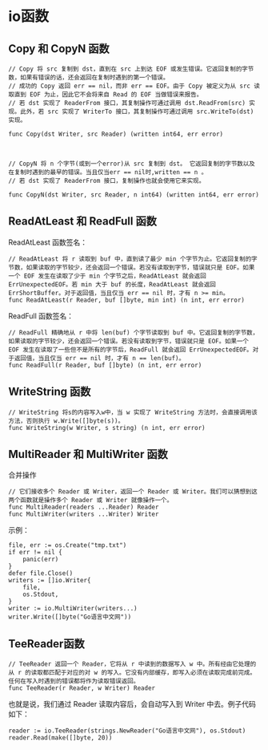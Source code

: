 # io函数

## Copy 和 CopyN 函数

```gotemplate
// Copy 将 src 复制到 dst，直到在 src 上到达 EOF 或发生错误。它返回复制的字节数，如果有错误的话，还会返回在复制时遇到的第一个错误。
// 成功的 Copy 返回 err == nil，而非 err == EOF。由于 Copy 被定义为从 src 读取直到 EOF 为止，因此它不会将来自 Read 的 EOF 当做错误来报告。
// 若 dst 实现了 ReaderFrom 接口，其复制操作可通过调用 dst.ReadFrom(src) 实现。此外，若 src 实现了 WriterTo 接口，其复制操作可通过调用 src.WriteTo(dst) 实现。

func Copy(dst Writer, src Reader) (written int64, err error)



// CopyN 将 n 个字节(或到一个error)从 src 复制到 dst。 它返回复制的字节数以及在复制时遇到的最早的错误。当且仅当err == nil时,written == n 。
// 若 dst 实现了 ReaderFrom 接口，复制操作也就会使用它来实现。

func CopyN(dst Writer, src Reader, n int64) (written int64, err error)
```

## ReadAtLeast 和 ReadFull 函数

ReadAtLeast 函数签名：
```gotemplate
// ReadAtLeast 将 r 读取到 buf 中，直到读了最少 min 个字节为止。它返回复制的字节数，如果读取的字节较少，还会返回一个错误。若没有读取到字节，错误就只是 EOF。如果一个 EOF 发生在读取了少于 min 个字节之后，ReadAtLeast 就会返回 ErrUnexpectedEOF。若 min 大于 buf 的长度，ReadAtLeast 就会返回 ErrShortBuffer。对于返回值，当且仅当 err == nil 时，才有 n >= min。
func ReadAtLeast(r Reader, buf []byte, min int) (n int, err error)
```

ReadFull 函数签名：
```gotemplate
// ReadFull 精确地从 r 中将 len(buf) 个字节读取到 buf 中。它返回复制的字节数，如果读取的字节较少，还会返回一个错误。若没有读取到字节，错误就只是 EOF。如果一个 EOF 发生在读取了一些但不是所有的字节后，ReadFull 就会返回 ErrUnexpectedEOF。对于返回值，当且仅当 err == nil 时，才有 n == len(buf)。
func ReadFull(r Reader, buf []byte) (n int, err error)
```

## WriteString 函数

```gotemplate
// WriteString 将s的内容写入w中，当 w 实现了 WriteString 方法时，会直接调用该方法，否则执行 w.Write([]byte(s))。
func WriteString(w Writer, s string) (n int, err error)
```

## MultiReader 和 MultiWriter 函数

合并操作

```gotemplate
// 它们接收多个 Reader 或 Writer，返回一个 Reader 或 Writer。我们可以猜想到这两个函数就是操作多个 Reader 或 Writer 就像操作一个。
func MultiReader(readers ...Reader) Reader
func MultiWriter(writers ...Writer) Writer
```

示例：
```gotemplate
file, err := os.Create("tmp.txt")
if err != nil {
    panic(err)
}
defer file.Close()
writers := []io.Writer{
    file,
    os.Stdout,
}
writer := io.MultiWriter(writers...)
writer.Write([]byte("Go语言中文网"))
```


## TeeReader函数

```gotemplate
// TeeReader 返回一个 Reader，它将从 r 中读到的数据写入 w 中。所有经由它处理的从 r 的读取都匹配于对应的对 w 的写入。它没有内部缓存，即写入必须在读取完成前完成。任何在写入时遇到的错误都将作为读取错误返回。
func TeeReader(r Reader, w Writer) Reader
```

也就是说，我们通过 Reader 读取内容后，会自动写入到 Writer 中去。例子代码如下：
```gotemplate
reader := io.TeeReader(strings.NewReader("Go语言中文网"), os.Stdout)
reader.Read(make([]byte, 20))
```
